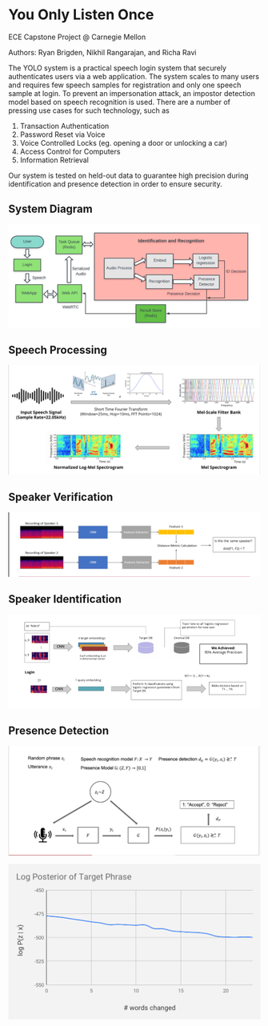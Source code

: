 # You Only Listen Once


ECE Capstone Project @ Carnegie Mellon

Authors: Ryan Brigden, Nikhil Rangarajan, and Richa Ravi

The YOLO system is a practical speech login system that securely authenticates users via a web application. The system scales to many users and requires few speech samples for registration and only one speech sample at login. To prevent an impersonation attack, an impostor detection model based on speech recognition is used. There are a number of pressing use cases for such technology, such as

1. Transaction Authentication
2. Password Reset via Voice
3. Voice Controlled Locks (eg. opening a door or unlocking a car)
4. Access Control for Computers
5. Information Retrieval

Our system is tested on held-out data to guarantee high precision during identification and presence detection in order to ensure security.


## System Diagram

![](assets/image1.png)

## Speech Processing

![](assets/image2.png)

## Speaker Verification

![](assets/image5.png)

## Speaker Identification

![](assets/image6.png)

## Presence Detection

![](assets/image7.png)

![](assets/image3.png)
